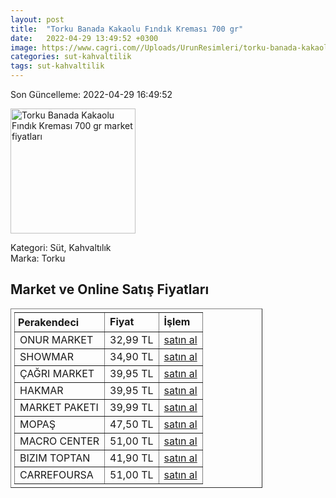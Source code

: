 ```yaml
---
layout: post
title:  "Torku Banada Kakaolu Fındık Kreması 700 gr"
date:   2022-04-29 13:49:52 +0300
image: https://www.cagri.com//Uploads/UrunResimleri/torku-banada-kakaolu-findik-kremasi-700--d7d2.jpg
categories: sut-kahvaltilik
tags: sut-kahvaltilik
---
```


Son Güncelleme: 2022-04-29 16:49:52

<img src="https://www.cagri.com//Uploads/UrunResimleri/torku-banada-kakaolu-findik-kremasi-700--d7d2.jpg" width="200" alt="Torku Banada Kakaolu Fındık Kreması 700 gr market fiyatları" />

Kategori: Süt, Kahvaltılık
<br />
Marka: Torku

<h2>Market ve Online Satış Fiyatları</h2>

<table border="1" style="padding: 5px;width:80%;">
  <tr>
    <td style="padding: 5px;"><strong>Perakendeci</strong></td>
    <td><strong>Fiyat</strong></td>
    <td><strong>İşlem</strong></td>
  </tr>
  <tr>
              <td title="Onur Market">ONUR MARKET</td>
              <td>32,99 TL</td>
              <td><a title="Onur Market" target="_blank" href="https://www.onurmarket.com/-torku-banada-700-gr--29627">satın al</a></td>
            </tr><tr>
              <td title="Showmar">SHOWMAR</td>
              <td>34,90 TL</td>
              <td><a title="Showmar" target="_blank" href="https://www.showmar.com.tr/urun/torku-banada-700gr-cam">satın al</a></td>
            </tr><tr>
              <td title="Çağrı Market">ÇAĞRI MARKET</td>
              <td>39,95 TL</td>
              <td><a title="Çağrı Market" target="_blank" href="https://www.cagri.com/torku-banada-kakaolu-findik-kremasi-700-gr">satın al</a></td>
            </tr><tr>
              <td title="Hakmar">HAKMAR</td>
              <td>39,95 TL</td>
              <td><a title="Hakmar" target="_blank" href="https://www.hakmarexpress.com.tr/urun/gida-kahvaltilik-atistirmalik-torku-banada-findik-kremasi-700gr">satın al</a></td>
            </tr><tr>
              <td title="Market Paketi">MARKET PAKETI</td>
              <td>39,99 TL</td>
              <td><a title="Market Paketi" target="_blank" href="https://www.marketpaketi.com.tr/torku-banada-kakaolu-findik-kremasi-700-gr-p-215535">satın al</a></td>
            </tr><tr>
              <td title="Mopaş">MOPAŞ</td>
              <td>47,50 TL</td>
              <td><a title="Mopaş" target="_blank" href="https://mopas.com.tr/torku-banada-700-gr/p/566381">satın al</a></td>
            </tr><tr>
              <td title="Macro Center">MACRO CENTER</td>
              <td>51,00 TL</td>
              <td><a title="Macro Center" target="_blank" href="https://www.macrocenter.com.tr/torku-banada-kakaolu-findik-kremasi-700-g-p-6d307a">satın al</a></td>
            </tr><tr>
              <td title="Bizim Toptan">BIZIM TOPTAN</td>
              <td>41,90 TL</td>
              <td><a title="Bizim Toptan" target="_blank" href="https://www.bizimtoptan.com.tr/torku-banada-kakaolu-findik-kremasi-700-g">satın al</a></td>
            </tr><tr>
              <td title="CarrefourSA">CARREFOURSA</td>
              <td>51,00 TL</td>
              <td><a title="CarrefourSA" target="_blank" href="https://www.carrefoursa.com/torku-banada-cam-700-g-p-30121161">satın al</a></td>
            </tr>
</table>
